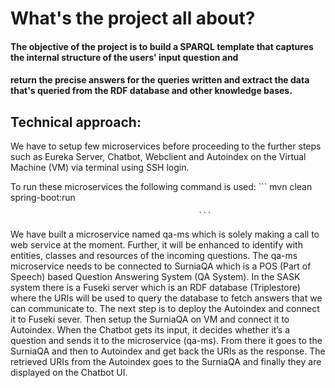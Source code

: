 # What's the project all about?

#### The objective of the project is to build a SPARQL template that captures the internal structure of the users' input question and 
#### return the precise answers for the queries written and extract the data that's queried from the RDF database and other knowledge bases.

## Technical approach:

We have to setup few microservices before proceeding to the further steps such as Eureka Server, Chatbot, Webclient and Autoindex on the 
Virtual Machine (VM) via terminal using SSH login.  

To run these microservices the following command is used:
                                              ```
			                                        mvn clean spring-boot:run
                                              
                                              ```

We have built a microservice named qa-ms which is solely making a call to web service at the moment. Further, it will be enhanced to 
identify with entities, classes and resources of the incoming questions. The qa-ms microservice needs to be connected to SurniaQA which is 
a POS (Part of Speech) based Question Answering System (QA System). In the SASK system there is a Fuseki server which is an RDF database 
(Triplestore) where the URIs will be used to query the database to fetch answers that we can communicate to. The next step is to deploy 
the Autoindex and connect it to Fuseki sever. Then setup the SurniaQA on VM and connect it to Autoindex. When the Chatbot gets its input, 
it decides whether it’s a question and sends it to the microservice (qa-ms). From there it goes to the SurniaQA and then to Autoindex and
get back the URIs as the response. The retrieved URIs from the Autoindex goes to the SurniaQA and finally they are displayed on the 
Chatbot UI.
